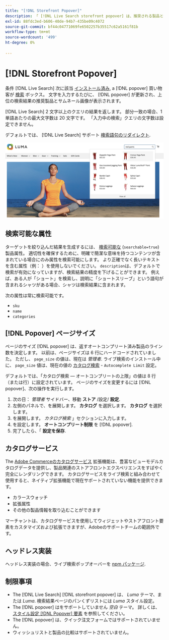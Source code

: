 ```yaml
---
title: "[!DNL Storefront Popover]"
description: 「 [!DNL Live Search storefront popover] は、推奨される製品とサムネールを動的に返します。」
exl-id: 88fdc3ed-b606-40de-94b7-435be09c4072
source-git-commit: bf44c04771069fe6502257b35517c62a5161f81b
workflow-type: tm+mt
source-wordcount: '499'
ht-degree: 0%

---
```


# [!DNL Storefront Popover]

条件 [!DNL Live Search] 次に該当 [インストール済み](install.md), a [!DNL popover] 買い物客が [検索](https://experienceleague.adobe.com/docs/commerce-admin/catalog/catalog/search/search.html#quick-search) ボックス。 文字を入力するたびに、 [!DNL popover] が更新され、上位の検索結果の推奨製品とサムネール画像が表示されます。

[!DNL Live Search] 2 文字以上のクエリの結果を返します。 部分一致の場合、1 単語あたりの最大文字数は 20 文字です。 「入力中の検索」クエリの文字数は設定できません。

デフォルトでは、 [!DNL Live Search] サポート [検索語句のリダイレクト](https://experienceleague.adobe.com/docs/commerce-admin/catalog/catalog/search/search-terms.html).

![[!DNL Live Search popover]](assets/storefront-search-as-you-type.png)

## 検索可能な属性

ターゲットを絞り込んだ結果を生成するには、 [検索可能な](https://experienceleague.adobe.com/docs/commerce-admin/catalog/product-attributes/product-attributes.html) (`searchable=true`) 製品属性。 適切性を確保するために、明確で簡潔な意味を持つコンテンツが含まれている場合にのみ属性を検索可能にします。 より正確でなく長いテキストを含む属性（例： ）を使用しないでください。 `description`は、デフォルトで検索が有効になっていますが、検索結果の精度を下げることができます。 例えば、ある人が「ショート」を検索し、説明に「ショートスリーブ」という語句が含まれるシャツがある場合、シャツは検索結果に含まれます。

次の属性は常に検索可能です。

* `sku`
* `name`
* `categories`

## [!DNL Popover] ページサイズ

ページのサイズ [!DNL popover] は、返すオートコンプリート済み製品のライン数を決定します。 以前は、ページサイズは 6 行にハードコードされていました。 ただし、 `page_size` の値は、現在は *管理者*. ライブ検索のインストール中に、 `page_size` 値は、現在の値の [カタログ検索](https://experienceleague.adobe.com/docs/commerce-admin/config/catalog/catalog.html) - `Autocomplete Limit` 設定。

デフォルトでは、「カタログ検索 — オートコンプリートの上限」の値は 8 行（または行）に設定されています。 ページのサイズを変更するには [!DNL popover]、次の操作を実行します。

1. 次の日： *管理者* サイドバー、移動 **ストア** /設定/ **設定**.
1. 左側のパネルで、を展開します。 **カタログ** を選択します。 **カタログ** を選択します。
1. を展開します。 *カタログ検索* 」セクションに入力します。
1. を設定します。 **オートコンプリート制限** を [!DNL popover].
1. 完了したら、「 **設定を保存**.

## カタログサービス

The [Adobe Commerceのカタログサービス](../catalog-service/overview.md) 拡張機能は、豊富なビューモデルカタログデータを提供し、製品関連のストアフロントエクスペリエンスをすばやく完全にレンダリングできます。 カタログサービスをライブ検索と組み合わせて使用すると、ネイティブ拡張機能で現在サポートされていない機能を提供できます。

* カラースウォッチ
* 拡張属性
* その他の製品情報を取り込むことができます

マーチャントは、カタログサービスを使用してウィジェットやストアフロント要素をカスタマイズおよび拡張できますが、Adobeのサポートチームの範囲外です。

## ヘッドレス実装

ヘッドレス実装の場合、ライブ検索ポップオーバーを [npm パッケージ](https://www.npmjs.com/package/@magento/ds-livesearch-storefront-utils).

## 制限事項

* The [!DNL Live Search] [!DNL storefront popover] は、 *Luma* テーマ、または *Luma*. 検索結果ページのパンくずリストには *Luma* スタイル設定。
* The [!DNL popover] はをサポートしていません *空白* テーマ。 詳しくは、 [スタイル設定 [!DNL Popover] 要素](storefront-popover-styling.md) を参照してください。
* The [!DNL popover] は、クイック注文フォームではサポートされていません。
* ウィッシュリストと製品の比較はサポートされていません。
